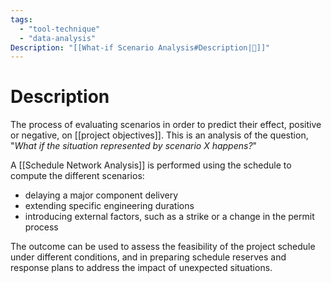 ```yaml
---
tags:
  - "tool-technique"
  - "data-analysis"
Description: "[[What-if Scenario Analysis#Description|📝]]"
---
```

# Description
The process of evaluating scenarios in order to predict their effect, positive or negative, on [[project objectives]]. This is an analysis of the question, "*What if the situation represented by scenario X happens?*"

A [[Schedule Network Analysis]] is performed using the schedule to compute the different scenarios:
- delaying a major component delivery
- extending specific engineering durations
- introducing external factors, such as a strike or a change in the permit process

The outcome can be used to assess the feasibility of the project schedule under different conditions, and in preparing schedule reserves and response plans to address the impact of unexpected situations.
